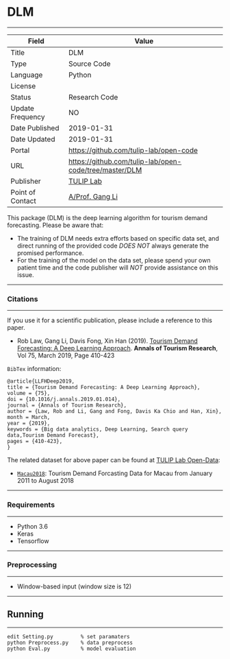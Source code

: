 # DLM
---

| Field | Value |
| --- | --- |
| Title | DLM |
| Type | Source Code |
| Language | Python |
| License |   |
| Status | Research Code |
| Update Frequency | NO |
| Date Published | 2019-01-31  |
| Date Updated |  2019-01-31 |
| Portal | https://github.com/tulip-lab/open-code |
| URL | https://github.com/tulip-lab/open-code/tree/master/DLM|
| Publisher |[TULIP Lab](http://www.tulip.org.au/) |
| Point of Contact |[A/Prof. Gang Li](https://github.com/tuliplab) |

This package (DLM) is the deep learning algorithm for tourism demand forecasting. Please be aware that:

* The training of DLM needs extra efforts based on specific data set, and direct running of the provided code *DOES NOT* always generate the promised performance.
* For the training of the model on the data set, please spend your own patient time and the code publisher will *NOT* provide assistance on this issue.

---
### Citations
---

If you use it for a scientific publication, please include a reference to this paper. 

* Rob Law, Gang Li, Davis Fong, Xin Han (2019). [Tourism Demand Forecasting: A Deep Learning Approach](https://doi.org/10.1016/j.annals.2019.01.014). **Annals of Tourism Research**, Vol 75, March 2019, Page 410-423

`BibTex` information:

    @article{LLFHDeep2019,
    title = {Tourism Demand Forecasting: A Deep Learning Approach},
    volume = {75},
    doi = {10.1016/j.annals.2019.01.014},
    journal = {Annals of Tourism Research},
    author = {Law, Rob and Li, Gang and Fong, Davis Ka Chio and Han, Xin},
    month = March,
    year = {2019},
    keywords = {Big data analytics, Deep Learning, Search query data,Tourism Demand Forecast},
    pages = {410-423},
    }

The related dataset for above paper can be found at [TULIP Lab Open-Data](https://github.com/tulip-lab/open-data):

* [`Macau2018`](https://github.com/tulip-lab/open-data/tree/master/Macau2018): Tourism Demand Forcasting Data for Macau from January 2011 to August 2018


---
###  Requirements
---

* Python 3.6
* Keras
* Tensorflow


---
### Preprocessing
---

* Window-based input (window size is 12)


---
## Running
---

```
edit Setting.py         % set paramaters
python Preprocess.py    % data preprocess
python Eval.py          % model evaluation

```


